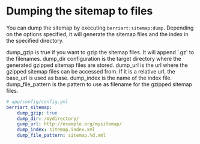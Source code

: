 Dumping the sitemap to files
=========================================

You can dump the sitemap by executing `berriart:sitemap:dump`.
Depending on the options specified, it will generate the sitemap files and the index in the specified directory.

dump_gzip is true if you want to gzip the sitemap files. It will append '.gz' to the filenames.
dump_dir configuration is the target directory where the generated gzipped sitemap files are stored.
dump_url is the url where the gzipped sitemap files can be accessed from. If it is a relative url, the base_url is used as base.
dump_index is the name of the index file.
dump_file_pattern is the pattern to use as filename for the gzipped sitemap files.

``` yaml
# app/config/config.yml
berriart_sitemap:
    dump_gzip: true
    dump_dir: /mydirectory/
    gump_url: http://example.org/mysitemap/
    dump_index: sitemap.index.xml
    dump_file_pattern: sitemap.%d.xml
```